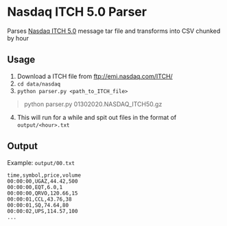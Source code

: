 # Nasdaq ITCH 5.0 Parser
Parses [Nasdaq ITCH 5.0](http://www.nasdaqtrader.com/content/technicalsupport/specifications/dataproducts/NQTVITCHspecification.pdf) message tar file and transforms into CSV chunked by hour

## Usage
1. Download a ITCH file from ftp://emi.nasdaq.com/ITCH/
2. `cd data/nasdaq`
3. `python parser.py <path_to_ITCH_file>`
  > python parser.py 01302020.NASDAQ_ITCH50.gz

4. This will run for a while and spit out files in the format of `output/<hour>.txt`


## Output

Example: `output/00.txt`

```
time,symbol,price,volume
00:00:00,UGAZ,44.42,500
00:00:00,EQT,6.0,1
00:00:00,QRVO,120.66,15
00:00:01,CCL,43.76,38
00:00:01,SQ,74.64,80
00:00:02,UPS,114.57,100
...
```
